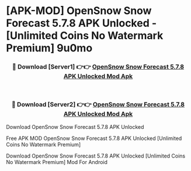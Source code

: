 # [APK-MOD] OpenSnow  Snow Forecast 5.7.8 APK Unlocked - [Unlimited Coins No Watermark Premium] 9u0mo



<div align="center">
<h3>🔴 Download [Server1] 👉👉 <a href="https://momento.my/?title=OpenSnow__Snow_Forecast_5.7.8_APK_Unlocked">OpenSnow  Snow Forecast 5.7.8 APK Unlocked Mod Apk</a></h3><br>

<h3>🔴 Download [Server2] 👉👉 <a href="https://momento.my/?title=OpenSnow__Snow_Forecast_5.7.8_APK_Unlocked">OpenSnow  Snow Forecast 5.7.8 APK Unlocked Mod Apk</a></h3>
</div>



Download OpenSnow  Snow Forecast 5.7.8 APK Unlocked 

Free APK MOD OpenSnow  Snow Forecast 5.7.8 APK Unlocked [Unlimited Coins No Watermark Premium]

Download OpenSnow  Snow Forecast 5.7.8 APK Unlocked [Unlimited Coins No Watermark Premium] Mod For Android

